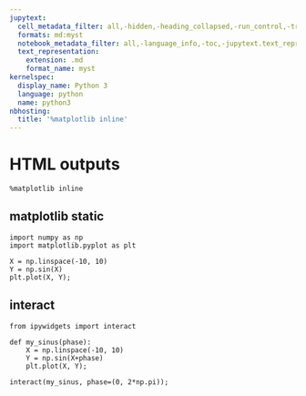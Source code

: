 ```yaml
---
jupytext:
  cell_metadata_filter: all,-hidden,-heading_collapsed,-run_control,-trusted
  formats: md:myst
  notebook_metadata_filter: all,-language_info,-toc,-jupytext.text_representation.jupytext_version,-jupytext.text_representation.format_version
  text_representation:
    extension: .md
    format_name: myst
kernelspec:
  display_name: Python 3
  language: python
  name: python3
nbhosting:
  title: '%matplotlib inline'
---
```


# HTML outputs

```{code-cell} ipython3
%matplotlib inline
```

## matplotlib static

```{code-cell} ipython3
import numpy as np
import matplotlib.pyplot as plt
```

```{code-cell} ipython3
X = np.linspace(-10, 10)
Y = np.sin(X)
plt.plot(X, Y);
```

## interact

```{code-cell} ipython3
from ipywidgets import interact
```

```{code-cell} ipython3
def my_sinus(phase):
    X = np.linspace(-10, 10)
    Y = np.sin(X+phase)
    plt.plot(X, Y);
    
interact(my_sinus, phase=(0, 2*np.pi));
```
